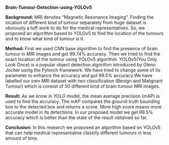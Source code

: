 **Brain-Tumour-Detection-using-YOLOv5**

**Background:** MRI denotes “Magnetic Resonance Imaging”. Finding the location of different kind of tumour separately from huge dataset is obviously a tuff work to do for the medical representatives. So, we proposed an algorithm based to YOLOv5 to find the location of the tumours and to know what kind of tumour is it. 

**Method:** First we used CNN base algorithm to find the presence of brain tumour in MRI images and got 99.74% accuracy. Then we tried to find the exact location of the tumour using YOLOv5 algorithm. YOLOv5(You Only Look Once) is a popular object detection algorithm  introduced by Glenn Jocher using the Pytorch framework. We have tried to change some of its parameter to enhance the accuracy and got 99.5% accuracy.We have labelled our own MRI dataset with two classification (Benign and Malignant Tumour) which is consist of 50 different kind of brain tumour MRI images.

**Result:** As we know in YOLO model, the mean average precision (mAP) is used to find the accuracy. The mAP compares the ground-truth bounding box to the detected box and returns a score. More high score means more accurate model in its detections. In our proposed model we get 99.5% accuracy which is better than the state of the result obtained so far.    

**Conclusion:** In this research we proposed an algorithm based on YOLOv5 that can help medical representative classify different tumours in less amount of time.
